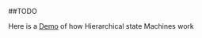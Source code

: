 ##TODO

Here is a [Demo] of how Hierarchical state Machines work

[Demo]:http://jsfiddle.net/filasienof/m53ob1q6/embedded/result/